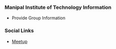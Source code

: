 ### Manipal Institute of Technology Information
* Provide Group Information

### Social Links
* [Meetup](#)



